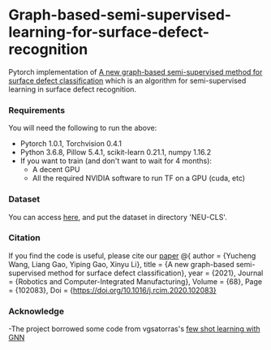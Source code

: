 # Graph-based-semi-supervised-learning-for-surface-defect-recognition
Pytorch implementation of [A new graph-based semi-supervised method for surface defect classification](https://www.sciencedirect.com/science/article/pii/S0736584520302933?dgcid=coauthor) which is an algorithm for semi-supervised learning in surface defect recognition. 
### Requirements
You will need the following to run the above:
- Pytorch 1.0.1, Torchvision 0.4.1
- Python 3.6.8, Pillow 5.4.1, scikit-learn 0.21.1, numpy 1.16.2
- If you want to train (and don't want to wait for 4 months):
  - A decent GPU
  - All the required NVIDIA software to run TF on a GPU (cuda, etc)
### Dataset
You can access [here](http://faculty.neu.edu.cn/yunhyan/NEU_surface_defect_database.html), and put the dataset in directory 'NEU-CLS'.
### Citation
If you find the code is useful, please cite our [paper](https://www.sciencedirect.com/science/article/pii/S0736584520302933?dgcid=coauthor)
@{  author = {Yucheng Wang, Liang Gao, Yiping Gao, Xinyu Li},
    title = {A new graph-based semi-supervised method for surface defect classification},
    year = {2021},
    Journal = {Robotics and Computer-Integrated Manufacturing},
    Volume = {68},
    Page = {102083},
    Doi = {https://doi.org/10.1016/j.rcim.2020.102083}
### Acknowledge
-The project borrowed some code from vgsatorras's [few shot learning with GNN](https://github.com/vgsatorras/few-shot-gnn)
